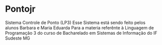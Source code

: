 # Pontojr
Sistema Controle de Ponto (LP3)
Esse Sistema está sendo feito pelos alunos Barbara e Maria Eduarda
Para a materia referênte à Linguagem de Programação 3
do curso de Bacharelado em Sistemas de Informação do IF Sudeste MG
